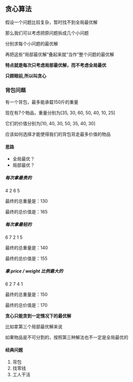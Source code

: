 ## 贪心算法

假设一个问题比较复杂，暂时找不到全局最优解

那么我们可以考虑把原问题拆成几个小问题

分别求每个小问题的最优解

再把这些“局部最优解”叠起来就“当作”整个问题的最优解

**特点就是每次只考虑局部最优解，而不考虑全局最优**

**只顾眼前,所以叫贪心**

### 背包问题

有一个背包，最多能承载150斤的重量

现在有7个物品，重量分别为[35, 30, 60, 50, 40, 10, 25]

它们的价值分别为[10, 40, 30, 50, 35, 40, 30]

应该如何选择才能使得我们的背包背走最多价值的物品

#### 思路

* 全局最优？
* 局部最优？

##### 每次拿最贵的

4 2 6 5

最终的总重量是：130

最终的总价值是：165

##### 每次拿最轻的

6 7 2 1 5

最终的总重量是：140

最终的总价值是：155

##### 拿 price / weight 比例最大的

6 2 7 4 1

最终的总重量是：150

最终的总价值是：170

**贪心只能贪到一定情况下的最优解**

比如拿第三个局部最优解来说

如果物品是不可分割的，按照第三种解法也不一定是全局最优的

#### 经典问题

1. 背包
2. 找零钱
3. 工人干活
